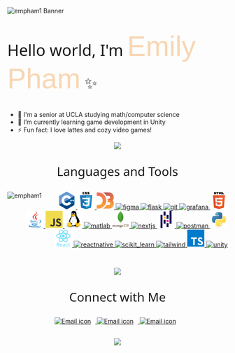 <!-- Imports -->
<link href="https://fonts.googleapis.com/css2?family=Qwitcher+Grypen:wght@400;700&display=swap" rel="stylesheet">

<!--Banner-->
![empham1 Banner](https://media.licdn.com/dms/image/D5616AQFYQSPNGStvlQ/profile-displaybackgroundimage-shrink_350_1400/0/1707881598409?e=1729123200&v=beta&t=bXvb_GkeAvYGgLvQPo4Sre-PRcIKx5Z8EzWCx-yY56U)

<!--Header Name-->
<p style="font-family: 'Segoe UI', sans-serif; font-weight:100; font-size: 36px">
    Hello world, I'm <span style="font-family: 'Qwitcher Grypen', sans-serif; font-weight: 100; font-size: 64px; color: #F8D6B3">Emily Pham</span> ✨
</p>


<!--Start Intro-->               
* 📖 I'm a senior at UCLA studying math/computer science
* 🌱 I’m currently learning game development in Unity
* ⚡ Fun fact: I love lattes and cozy video games!
<!--End Intro-->

<!-- Divider -->
<p align="center">
  <img src="https://64.media.tumblr.com/b2bb88cbfcc5a3147498a35789cb90eb/8c2d801857d681bc-d3/s1280x1920/078ae4623daceb5ca629049736cb079958d48d9d.pnj"/>
</p>

<!-- Languages and Tools Section -->
<p align="center" style="font-family: 'Segoe UI', sans-serif; font-weight: 100; font-size: 28px;">
    Languages and Tools
</h2>

<p><img align="left" src="https://github-readme-stats.vercel.app/api/top-langs?username=empham1&show_icons=true&locale=en&layout=compact" alt="empham1" /></p>

<p align="right"> <a href="https://www.w3schools.com/cpp/" target="_blank" rel="noreferrer"> <img src="https://raw.githubusercontent.com/devicons/devicon/master/icons/cplusplus/cplusplus-original.svg" alt="cplusplus" width="40" height="40"/> </a> <a href="https://www.w3schools.com/css/" target="_blank" rel="noreferrer"> <img src="https://raw.githubusercontent.com/devicons/devicon/master/icons/css3/css3-original-wordmark.svg" alt="css3" width="40" height="40"/> </a> <a href="https://d3js.org/" target="_blank" rel="noreferrer"> <img src="https://raw.githubusercontent.com/devicons/devicon/master/icons/d3js/d3js-original.svg" alt="d3js" width="40" height="40"/> </a> <a href="https://www.figma.com/" target="_blank" rel="noreferrer"> <img src="https://www.vectorlogo.zone/logos/figma/figma-icon.svg" alt="figma" width="40" height="40"/> </a> <a href="https://flask.palletsprojects.com/" target="_blank" rel="noreferrer"> <img src="https://www.vectorlogo.zone/logos/pocoo_flask/pocoo_flask-icon.svg" alt="flask" width="40" height="40"/> </a> <a href="https://git-scm.com/" target="_blank" rel="noreferrer"> <img src="https://www.vectorlogo.zone/logos/git-scm/git-scm-icon.svg" alt="git" width="40" height="40"/> </a> <a href="https://grafana.com" target="_blank" rel="noreferrer"> <img src="https://www.vectorlogo.zone/logos/grafana/grafana-icon.svg" alt="grafana" width="40" height="40"/> </a> <a href="https://www.w3.org/html/" target="_blank" rel="noreferrer"> <img src="https://raw.githubusercontent.com/devicons/devicon/master/icons/html5/html5-original-wordmark.svg" alt="html5" width="40" height="40"/> </a> <a href="https://www.java.com" target="_blank" rel="noreferrer"> <img src="https://raw.githubusercontent.com/devicons/devicon/master/icons/java/java-original.svg" alt="java" width="40" height="40"/> </a> <a href="https://developer.mozilla.org/en-US/docs/Web/JavaScript" target="_blank" rel="noreferrer"> <img src="https://raw.githubusercontent.com/devicons/devicon/master/icons/javascript/javascript-original.svg" alt="javascript" width="40" height="40"/> </a> <a href="https://www.linux.org/" target="_blank" rel="noreferrer"> <img src="https://raw.githubusercontent.com/devicons/devicon/master/icons/linux/linux-original.svg" alt="linux" width="40" height="40"/> </a> <a href="https://www.mathworks.com/" target="_blank" rel="noreferrer"> <img src="https://upload.wikimedia.org/wikipedia/commons/2/21/Matlab_Logo.png" alt="matlab" width="40" height="40"/> </a> <a href="https://www.mongodb.com/" target="_blank" rel="noreferrer"> <img src="https://raw.githubusercontent.com/devicons/devicon/master/icons/mongodb/mongodb-original-wordmark.svg" alt="mongodb" width="40" height="40"/> </a> <a href="https://nextjs.org/" target="_blank" rel="noreferrer"> <img src="https://cdn.worldvectorlogo.com/logos/nextjs-2.svg" alt="nextjs" width="40" height="40"/> </a> <a href="https://pandas.pydata.org/" target="_blank" rel="noreferrer"> <img src="https://raw.githubusercontent.com/devicons/devicon/2ae2a900d2f041da66e950e4d48052658d850630/icons/pandas/pandas-original.svg" alt="pandas" width="40" height="40"/> </a> <a href="https://postman.com" target="_blank" rel="noreferrer"> <img src="https://www.vectorlogo.zone/logos/getpostman/getpostman-icon.svg" alt="postman" width="40" height="40"/> </a> <a href="https://www.python.org" target="_blank" rel="noreferrer"> <img src="https://raw.githubusercontent.com/devicons/devicon/master/icons/python/python-original.svg" alt="python" width="40" height="40"/> </a> <a href="https://reactjs.org/" target="_blank" rel="noreferrer"> <img src="https://raw.githubusercontent.com/devicons/devicon/master/icons/react/react-original-wordmark.svg" alt="react" width="40" height="40"/> </a> <a href="https://reactnative.dev/" target="_blank" rel="noreferrer"> <img src="https://reactnative.dev/img/header_logo.svg" alt="reactnative" width="40" height="40"/> </a> <a href="https://scikit-learn.org/" target="_blank" rel="noreferrer"> <img src="https://upload.wikimedia.org/wikipedia/commons/0/05/Scikit_learn_logo_small.svg" alt="scikit_learn" width="40" height="40"/> </a> <a href="https://tailwindcss.com/" target="_blank" rel="noreferrer"> <img src="https://www.vectorlogo.zone/logos/tailwindcss/tailwindcss-icon.svg" alt="tailwind" width="40" height="40"/> </a> <a href="https://www.typescriptlang.org/" target="_blank" rel="noreferrer"> <img src="https://raw.githubusercontent.com/devicons/devicon/master/icons/typescript/typescript-original.svg" alt="typescript" width="40" height="40"/> </a> <a href="https://unity.com/" target="_blank" rel="noreferrer"> <img src="https://www.vectorlogo.zone/logos/unity3d/unity3d-icon.svg" alt="unity" width="40" height="40"/> </a> </p>
<br>

<!-- Divider -->
<p align="center">
  <img src="https://64.media.tumblr.com/b2bb88cbfcc5a3147498a35789cb90eb/8c2d801857d681bc-d3/s1280x1920/078ae4623daceb5ca629049736cb079958d48d9d.pnj"/>
</p>

<!--Contact Section--> 
<p align="center" style="font-family: 'Segoe UI', sans-serif; font-weight: 100; font-size: 28px;">
    Connect with Me
</p>
<div align="center">
<a href="mailto:phamemilym@gmail.com" target="_blank" rel="noreferrer">
  <img src="https://upload.wikimedia.org/wikipedia/commons/7/7e/Gmail_icon_%282020%29.svg" alt="Email icon" width="40" height="40" style="margin-right: 10px;"/>
</a> 
<a href="https://www.github.com/empham1" target="_blank" rel="noreferrer">
  <img src="https://upload.wikimedia.org/wikipedia/commons/9/91/Octicons-mark-github.svg" alt="Email icon" width="40" height="40" style="margin-right: 10px;"/>
</a> 
<a href="https://www.linkedin.com/in/empham1" target="_blank" rel="noreferrer">
  <img src="https://upload.wikimedia.org/wikipedia/commons/thumb/f/f8/LinkedIn_icon_circle.svg/640px-LinkedIn_icon_circle.svg.png" alt="Email icon" width="40" height="40" style="margin-right: 10px;"/>
</a> 
</div>
<br>

<!--Footer--> 
<p align="center">
  <img src="https://64.media.tumblr.com/b2bb88cbfcc5a3147498a35789cb90eb/8c2d801857d681bc-d3/s1280x1920/078ae4623daceb5ca629049736cb079958d48d9d.pnj"/>
</p>

